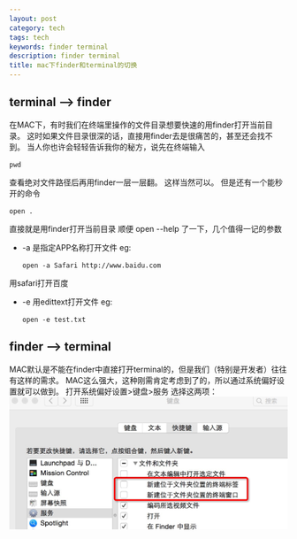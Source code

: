 ```yaml
---
layout: post
category: tech
tags: tech
keywords: finder terminal
description: finder terminal
title: mac下finder和terminal的切换
---
```


## terminal --> finder

在MAC下，有时我们在终端里操作的文件目录想要快速的用finder打开当前目录。
这时如果文件目录很深的话，直接用finder去是很痛苦的，甚至还会找不到。
当人你也许会轻轻告诉我你的秘方，说先在终端输入
```
pwd
```

查看绝对文件路径后再用finder一层一层翻。
这样当然可以。
但是还有一个能秒开的命令
```
open .
```

直接就是用finder打开当前目录
顺便 open --help 了一下，几个值得一记的参数

* -a 是指定APP名称打开文件
	eg:
	```
	open -a Safari http://www.baidu.com
	```

用safari打开百度

* -e 用edittext打开文件
	eg:
	```
	open -e test.txt
	```

## finder --> terminal

MAC默认是不能在finder中直接打开terminal的，但是我们（特别是开发者）往往有这样的需求。
MAC这么强大，这种刚需肯定考虑到了的，所以通过系统偏好设置就可以做到。
打开系统偏好设置>键盘>服务
选择这两项：
![img](/images/mac_setting.png)



